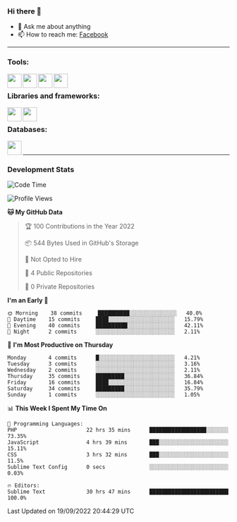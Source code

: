 ### Hi there 👋

<!-- - 🔭 I’m currently working on [huyviet] -->
- 💬 Ask me about anything
- 📫 How to reach me: [Facebook]
<!-- - ⚡ Fun fact: abc -->

---

### Tools:
<img align='left' height="32" width="32" src="https://cdn.jsdelivr.net/npm/simple-icons@4.8.0/icons/phpstorm.svg" />
<img align='left' height="32" width="32" src="https://cdn.jsdelivr.net/npm/simple-icons@4.8.0/icons/sublimetext.svg" />
<img align='left' height="32" width="32" src="https://cdn.jsdelivr.net/npm/simple-icons@4.8.0/icons/laragon.svg" />
<img align='left' height="32" width="32" src="https://cdn.jsdelivr.net/npm/simple-icons@4.8.0/icons/xampp.svg" />
<br>

### Libraries and frameworks:
<img align='left' height="32" width="32" src="https://cdn.jsdelivr.net/npm/simple-icons@4.8.0/icons/laravel.svg" />
<img align='left' height="32" width="32" src="https://cdn.jsdelivr.net/npm/simple-icons@4.8.0/icons/jquery.svg" />
<br>

### Databases:
<img align='left' height="32" width="32" src="https://cdn.jsdelivr.net/npm/simple-icons@4.8.0/icons/mysql.svg" />
<br>

---
### Development Stats
<!--START_SECTION:waka-->
![Code Time](http://img.shields.io/badge/Code%20Time-104%20hrs-blue)

![Profile Views](http://img.shields.io/badge/Profile%20Views-4-blue)

**🐱 My GitHub Data** 

> 🏆 100 Contributions in the Year 2022
 > 
> 📦 544 Bytes Used in GitHub's Storage 
 > 
> 🚫 Not Opted to Hire
 > 
> 📜 4 Public Repositories 
 > 
> 🔑 0 Private Repositories  
 > 
**I'm an Early 🐤** 

```text
🌞 Morning    38 commits     ██████████░░░░░░░░░░░░░░░   40.0% 
🌆 Daytime    15 commits     ████░░░░░░░░░░░░░░░░░░░░░   15.79% 
🌃 Evening    40 commits     ██████████░░░░░░░░░░░░░░░   42.11% 
🌙 Night      2 commits      ░░░░░░░░░░░░░░░░░░░░░░░░░   2.11%

```
📅 **I'm Most Productive on Thursday** 

```text
Monday       4 commits      █░░░░░░░░░░░░░░░░░░░░░░░░   4.21% 
Tuesday      3 commits      ░░░░░░░░░░░░░░░░░░░░░░░░░   3.16% 
Wednesday    2 commits      ░░░░░░░░░░░░░░░░░░░░░░░░░   2.11% 
Thursday     35 commits     █████████░░░░░░░░░░░░░░░░   36.84% 
Friday       16 commits     ████░░░░░░░░░░░░░░░░░░░░░   16.84% 
Saturday     34 commits     █████████░░░░░░░░░░░░░░░░   35.79% 
Sunday       1 commits      ░░░░░░░░░░░░░░░░░░░░░░░░░   1.05%

```


📊 **This Week I Spent My Time On** 

```text
💬 Programming Languages: 
PHP                      22 hrs 35 mins      ██████████████████░░░░░░░   73.35% 
JavaScript               4 hrs 39 mins       ███░░░░░░░░░░░░░░░░░░░░░░   15.11% 
CSS                      3 hrs 32 mins       ███░░░░░░░░░░░░░░░░░░░░░░   11.5% 
Sublime Text Config      0 secs              ░░░░░░░░░░░░░░░░░░░░░░░░░   0.03%

🔥 Editors: 
Sublime Text             30 hrs 47 mins      █████████████████████████   100.0%

```


 Last Updated on 19/09/2022 20:44:29 UTC
<!--END_SECTION:waka-->

[huyviet]: https://huyviet.vn/
[Facebook]: https://www.facebook.com/profile.php?id=100075294702642
